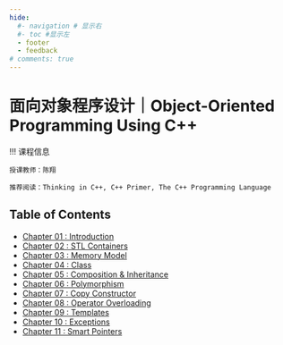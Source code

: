 ```yaml
---
hide:
  #- navigation # 显示右
  #- toc #显示左
  - footer
  - feedback
# comments: true
--- 
```


# 面向对象程序设计｜Object-Oriented Programming Using C++

!!! 课程信息

	授课教师：陈翔
	
	推荐阅读：Thinking in C++, C++ Primer, The C++ Programming Language

## Table of Contents

- [Chapter 01 : Introduction](Chapter%201/)
- [Chapter 02 : STL Containers](Chapter%202/)
- [Chapter 03 : Memory Model](Chapter%203/)
- [Chapter 04 : Class](Chapter%204/)
- [Chapter 05 : Composition & Inheritance](Chapter%205/)
- [Chapter 06 : Polymorphism](Chapter%206/)
- [Chapter 07 : Copy Constructor](Chapter%207/)
- [Chapter 08 : Operator Overloading](Chapter%208/)
- [Chapter 09 : Templates](Chapter%209/)
- [Chapter 10 : Exceptions](Chapter%2010/)
- [Chapter 11 : Smart Pointers](Chapter%2011/)
